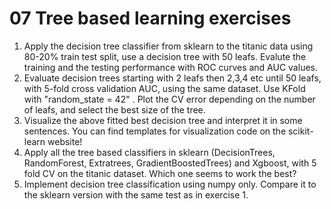 # 07 Tree based learning exercises 
 
1. Apply the decision tree classifier from sklearn to the titanic data using 80-20% train test split, use a decision tree with 50 leafs. Evalute the training and the testing performance with ROC curves and AUC values.
2. Evaluate decision trees starting with 2 leafs then 2,3,4 etc until 50 leafs, with 5-fold cross validation AUC, using the same dataset. Use KFold with "random_state = 42" . Plot the CV error depending on the number of leafs, and select the best size of the tree.
3. Visualize the above fitted best decision tree and interpret it in some sentences. You can find templates for visualization code on the scikit-learn website!
4. Apply all the tree based classifiers in sklearn (DecisionTrees, RandomForest, Extratrees, GradientBoostedTrees) and Xgboost, with 5 fold CV on the titanic dataset. Which one seems to work the best?
5. Implement decision tree classification using numpy only. Compare it to the sklearn version with the same test as in exercise 1.

